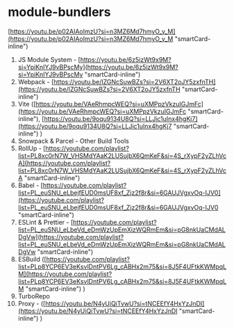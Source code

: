 # module-bundlers

[https://youtu.be/p02AIAoImzU?si=n3MZ6Md7hmyO_y_M](https://youtu.be/p02AIAoImzU?si=n3MZ6Md7hmyO_y_M "smartCard-inline")

1. JS Module System - [https://youtu.be/6z5izWt9x9M?si=YpiKnIYJ9vBPscMy](https://youtu.be/6z5izWt9x9M?si=YpiKnIYJ9vBPscMy "smartCard-inline")
2. Webpack - [https://youtu.be/IZGNcSuwBZs?si=2V6XT2oJY5zxfnTH](https://youtu.be/IZGNcSuwBZs?si=2V6XT2oJY5zxfnTH "smartCard-inline")
3. Vite ([https://youtu.be/VAeRhmpcWEQ?si=uXMPpzVkzuIGJmFc](https://youtu.be/VAeRhmpcWEQ?si=uXMPpzVkzuIGJmFc "smartCard-inline"), [https://youtu.be/9oqu9134U8Q?si=LLJic1uInx4hgKj7](https://youtu.be/9oqu9134U8Q?si=LLJic1uInx4hgKj7 "smartCard-inline")  )
4. Snowpack & Parcel - Other Build Tools
5. RollUp - [https://youtube.com/playlist?list=PL8xc0rN7W_VHSMdYAaK2LUSujbX6QmKeF&si=4S_rXypF2yZLhVcA](https://youtube.com/playlist?list=PL8xc0rN7W_VHSMdYAaK2LUSujbX6QmKeF&si=4S_rXypF2yZLhVcA "smartCard-inline")
6. Babel - [https://youtube.com/playlist?list=PL_euSNU_eLbejfEUD0msUF8xf_Zjz2f8r&si=6GAUJVgxvOq-IJV0](https://youtube.com/playlist?list=PL_euSNU_eLbejfEUD0msUF8xf_Zjz2f8r&si=6GAUJVgxvOq-IJV0 "smartCard-inline")
7. ESLint & Prettier - [https://youtube.com/playlist?list=PL_euSNU_eLbeVd_eDmWzUpEmXizWQRmEm&si=pG8nkUaCMdALDgVw](https://youtube.com/playlist?list=PL_euSNU_eLbeVd_eDmWzUpEmXizWQRmEm&si=pG8nkUaCMdALDgVw "smartCard-inline")
8. ESBuild ([https://youtube.com/playlist?list=PLp8YCP6EV3eKsvlDntPV6Lg_cABHx2m75&si=8J5F4UFtkKWMpqLM](https://youtube.com/playlist?list=PLp8YCP6EV3eKsvlDntPV6Lg_cABHx2m75&si=8J5F4UFtkKWMpqLM "smartCard-inline") )
9. TurboRepo
10. Proxy - ([https://youtu.be/N4yUiQiTvwU?si=tNCEEfY4HxYzJnDI](https://youtu.be/N4yUiQiTvwU?si=tNCEEfY4HxYzJnDI "smartCard-inline") )
